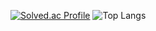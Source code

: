 [![Solved.ac Profile](http://mazassumnida.wtf/api/generate_badge?boj=starboard)](https://solved.ac/starboard)
![Top Langs](https://github-readme-stats.vercel.app/api/top-langs/?username=138901146&layout=compact&theme=highcontrast)
